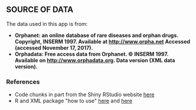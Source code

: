 

## SOURCE OF DATA

The data used in this app is from:

* **Orphanet: an online database of rare diseases and orphan drugs. Copyright, INSERM 1997. Available at http://www.orpha.net Accessed (accessed November 17, 2017).**
* **Orphadata: Free access data from Orphanet. © INSERM 1997. Available on http://www.orphadata.org. Data version (XML data version).**

### References

* Code chunks in part from the Shiny RStudio website [here](http://shiny.rstudio.com/articles/app-formats.html)
* R and XML package "how to use" [here](https://www.r-bloggers.com/r-and-the-web-for-beginners-part-ii-xml-in-r/) and [here](https://stackoverflow.com/questions/19747488/parsing-xml-in-r)